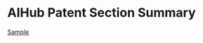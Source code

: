 # AIHub Patent Section Summary
 
[Sample](../sample/aihub_patent2.txt)
 
<!-- MARKDOWN-AUTO-DOCS:START (CODE:src=../../../ekorpkit/resources/corpora/aihub_patent2.yaml) --> 
<!-- MARKDOWN-AUTO-DOCS:END -->
